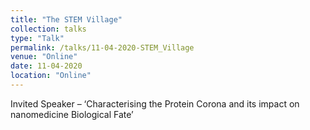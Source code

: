 ```yaml
---
title: "The STEM Village"
collection: talks
type: "Talk"
permalink: /talks/11-04-2020-STEM_Village
venue: "Online"
date: 11-04-2020
location: "Online"
---
```


Invited Speaker – ‘Characterising the Protein Corona and its impact on nanomedicine Biological Fate’
